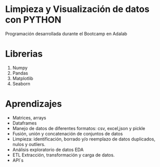 # Limpieza y Visualización de datos con PYTHON
Programación desarrollada durante el Bootcamp en Adalab

# Librerias
 1. Numpy
 2. Pandas
 3. Matplotlib
 4. Seaborn
 
# Aprendizajes
- Matrices, arrays
- Dataframes
- Manejo de datos de diferentes formatos: csv, excel,json y pickle
- Fusión, unión y concatenación de conjuntos de datos 
- Limpieza: identificación, borrado y/o reemplazo de datos duplicados, nulos y outliers. 
- Análisis exploratorio de datos EDA
- ETL Extracción, transformación y carga de datos.
- API`s
